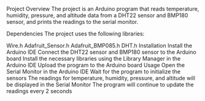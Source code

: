 Project Overview
The project is an Arduino program that reads temperature, humidity, pressure, and altitude data from a DHT22 sensor and BMP180 sensor, and prints the readings to the serial monitor.

Dependencies
The project uses the following libraries:

Wire.h
Adafruit_Sensor.h
Adafruit_BMP085.h
DHT.h
Installation
Install the Arduino IDE
Connect the DHT22 sensor and BMP180 sensor to the Arduino board
Install the necessary libraries using the Library Manager in the Arduino IDE
Upload the program to the Arduino board
Usage
Open the Serial Monitor in the Arduino IDE
Wait for the program to initialize the sensors
The readings for temperature, humidity, pressure, and altitude will be displayed in the Serial Monitor
The program will continue to update the readings every 2 seconds
